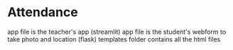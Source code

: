 # Attendance
app file is the teacher's app (streamlit)
app file is the student's webform to take photo and location (flask)
templates folder contains all the html files
